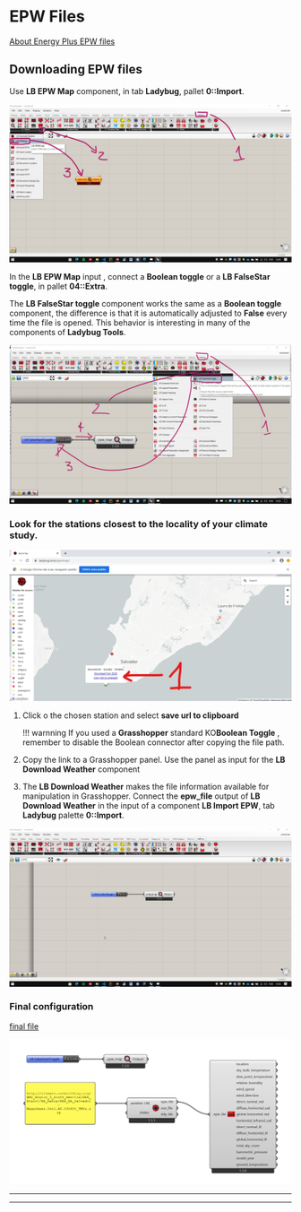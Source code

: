 # EPW Files

[About Energy Plus EPW files](https://energyplus.net/weather/simulation)


## Downloading EPW files

Use **LB EPW Map** component, in tab **Ladybug**, pallet **0::Import**.

![epw](./epw_130_map.jpg)

In the **LB EPW Map** input , connect a **Boolean toggle** or a **LB FalseStar toggle**, in pallet **04::Extra**.

The **LB FalseStar toggle** component works the same as a **Boolean toggle** component, the difference is that it is automatically adjusted to **False** every time the file is opened. This behavior is interesting in many of the components of **Ladybug Tools**.

![epw](./epw_map_130.jpg)

### Look for the stations closest to the locality of your climate study.

![site](./site_epw_LI.jpg)

1. Click o the chosen station and select **save url to clipboard**

    !!! warnning
        If you used a **Grasshopper** standard KO**Boolean Toggle** , remember to disable the Boolean connector after copying the file path.

2. Copy the link to a Grasshopper panel. Use the panel as input for the **LB Download Weather** component

3. The **LB Download Weather** makes the file information available for manipulation in Grasshopper. Connect the **epw_file** output of **LB Download Weather** in the input of a component **LB Import EPW**, tab **Ladybug** palette **0::Import**.

![Open_stat_epw](./epw.gif)


### Final configuration

[final file](./ladybug_epw.gh)


![final file](./import_epw_file.png)



_________________________
_________________________













